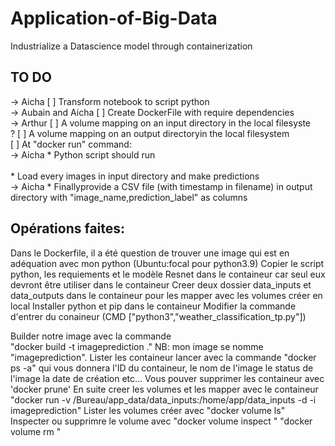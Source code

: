 # Application-of-Big-Data
Industrialize a Datascience model through containerization <br />


## TO DO
   -> Aicha
   [ ] Transform notebook to script python <br /> -> Aubain and Aicha
   [ ] Create DockerFile with require dependencies <br /> -> Arthur
   [ ] A volume mapping on an input directory in the local filesyste <br /> ?
   [ ] A volume mapping on an output directoryin the local filesystem <br /> 
   [ ] At "docker run" command: <br />  -> Aicha
        * Python script should run <br />  
        * Load every images in input directory and make predictions <br /> -> Aicha
        * Finallyprovide a CSV file (with timestamp in filename) in output directory with "image_name,prediction_label" as columns <br />

## Opérations faites:
   Dans le Dockerfile, il a été question de trouver une image qui est en adéquation avec mon python (Ubuntu:focal pour python3.9)
   Copier le script python, les requiements et le modèle Resnet dans le containeur car seul eux devront être utiliser dans le containeur
   Creer deux dossier data_inputs et data_outputs dans le containeur pour les mapper avec les volumes créer en local
   Installer python et pip dans le containeur
   Modifier la commande d'entrer du conaineur (CMD ["python3","weather_classification_tp.py"])

   Builder notre image avec la commande  
      "docker build -t imageprediction ." NB: mon image se nomme "imageprediction".
   Lister les containeur lancer avec la commande 
      "docker ps -a" qui vous donnera l'ID du containeur, le nom de l'image le status de l'image la date de création etc...
   Vous pouver supprimer les containeur avec 
      'docker prune'
   En suite creer les volumes et les mapper avec le containeur 
      "docker  run  -v /Bureau/app_data/data_inputs:/home/app/data_inputs -d -i imageprediction"
   Lister les volumes créer avec 
      "docker volume ls"
   Inspecter ou supprimre le volume avec 
      "docker volume inspect <nom du volume>"
      "docker volume rm <nom du volume>"